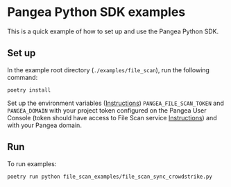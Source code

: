 # Pangea Python SDK examples

This is a quick example of how to set up and use the Pangea Python SDK.

## Set up

In the example root directory (`./examples/file_scan`), run the following command:

```
poetry install
```

Set up the environment variables ([Instructions](https://pangea.cloud/docs/file-scan/getting-started/#set-environment-variables)) `PANGEA_FILE_SCAN_TOKEN` and `PANGEA_DOMAIN` with your project token configured on the Pangea User Console (token should have access to File Scan service [Instructions](https://pangea.cloud/docs/admin-guide/tokens)) and with your Pangea domain.

## Run

To run examples:

```
poetry run python file_scan_examples/file_scan_sync_crowdstrike.py
```
